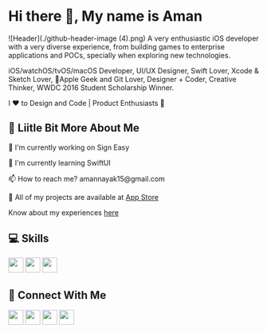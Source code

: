

# Hi there 👋, My name is Aman
![Header](./github-header-image (4).png)
A very enthusiastic iOS developer with a very diverse experience, from building games to enterprise applications and POCs, specially when exploring new technologies.

iOS/watchOS/tvOS/macOS Developer, UI/UX Designer, Swift Lover, Xcode & Sketch Lover, Apple Geek and Git Lover, Designer + Coder, Creative Thinker, WWDC 2016 Student Scholarship Winner.

I ❤ to Design and Code | Product Enthusiasts 🚀

## 💫 Liitle Bit More About Me
<p>🔭 I'm currently working on Sign Easy</p>
<p>🌱 I'm currently learning SwiftUI</p>
<p>📫 How to reach me? amannayak15@gmail.com</p>
<p>🤖 All of my projects are available at <a href="https://apps.apple.com/us/developer/digital-hole-pvt-ltd/id917701060">App Store</a></p>
<p>Know about my experiences <a href="https://www.linkedin.com/in/aman-jain-4a589b8a/">here</a></p>

## 💻 Skills
<p>
<img src="https://img.shields.io/badge/swift-F54A2A?style=for-the-badge&logo=swift&logoColor=white" style="margin-bottom: 4px;" height="30px">
<img src="https://img.shields.io/badge/unity-%23000000.svg?style=for-the-badge&logo=unity&logoColor=white" style="margin-bottom: 4px;" height="30px">
<img src="https://img.shields.io/badge/git-%23F05033.svg?style=for-the-badge&logo=git&logoColor=white" style="margin-bottom: 4px;" height="30px">
</p>

## 👥 Connect With Me
<p>
<a href="https://linkedin.com/in/https://www.linkedin.com/in/aman-jain-4a589b8a/"><img src="https://img.shields.io/badge/linkedin-%230077B5.svg?style=for-the-badge&logo=linkedin&logoColor=white" style="margin-bottom: 4px;" height="30px" target="_blank"></a>
<a href="https://twitter.com/https://twitter.com/amanj203"><img src="https://img.shields.io/badge/Twitter-%231DA1F2.svg?style=for-the-badge&logo=Twitter&logoColor=white" style="margin-bottom: 4px;" height="30px" target="_blank"></a>
<a href="https://www.instagram.com/https://www.instagram.com/aman.ios/"><img src="https://img.shields.io/badge/Instagram-%23E4405F.svg?style=for-the-badge&logo=Instagram&logoColor=white" style="margin-bottom: 4px;" height="30px" target="_blank"></a>
<a href="https://dribbble.com/https://dribbble.com/"><img src="https://img.shields.io/badge/Dribbble-EA4C89?style=for-the-badge&logo=dribbble&logoColor=white" style="margin-bottom: 4px;" height="30px" target="_blank"></a>
</p>
